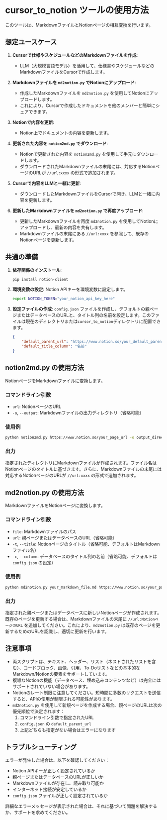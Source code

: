 # cursor_to_notion ツールの使用方法

このツールは、MarkdownファイルとNotionページの相互変換を行います。

## 想定ユースケース

1. **Cursorで仕様やスケジュールなどのMarkdownファイルを作成**:
   - LLM（大規模言語モデル）を活用して、仕様書やスケジュールなどのMarkdownファイルをCursorで作成します。

2. **Markdownファイルを `md2notion.py` でNotionにアップロード**:
   - 作成したMarkdownファイルを `md2notion.py` を使用してNotionにアップロードします。
   - これにより、Cursorで作成したドキュメントを他のメンバーと簡単にシェアできます。

3. **Notionで内容を更新**:
   - Notion上でドキュメントの内容を更新します。

4. **更新された内容を `notion2md.py` でダウンロード**:
   - Notionで更新された内容を `notion2md.py` を使用して手元にダウンロードします。
   - ダウンロードされたMarkdownファイルの末尾には、対応するNotionページのURLが `//url:xxxx` の形式で追加されます。

5. **Cursorで内容をLLMと一緒に更新**:
   - ダウンロードしたMarkdownファイルをCursorで開き、LLMと一緒に内容を更新します。

6. **更新したMarkdownファイルを `md2notion.py` で再度アップロード**:
   - 更新したMarkdownファイルを再度 `md2notion.py` を使用してNotionにアップロードし、最新の内容を共有します。
   - Markdownファイルの末尾にある `//url:xxxx` を参照して、既存のNotionページを更新します。

## 共通の準備

1. **依存関係のインストール**:
   ```bash
   pip install notion-client
   ```

2. **環境変数の設定**:
   Notion APIキーを環境変数に設定します。
   ```bash
   export NOTION_TOKEN="your_notion_api_key_here"
   ```

3. **設定ファイルの作成**:
   `config.json` ファイルを作成し、デフォルトの親ページまたはデータベースのURLと、タイトル列の名前を設定します。このファイルは現在のディレクトリまたは`cursor_to_notion`ディレクトリに配置できます。
   ```json
   {
       "default_parent_url": "https://www.notion.so/your_default_parent_page_or_database_url",
       "default_title_column": "名前"
   }
   ```

## notion2md.py の使用方法

NotionページをMarkdownファイルに変換します。

### コマンドライン引数

- `url`: NotionページのURL
- `-o`, `--output`: Markdownファイルの出力ディレクトリ（省略可能）

### 使用例

```bash
python notion2md.py https://www.notion.so/your_page_url -o output_directory
```

### 出力

指定されたディレクトリにMarkdownファイルが作成されます。ファイル名はNotionページのタイトルに基づきます。さらに、Markdownファイルの末尾には対応するNotionページのURLが `//url:xxxx` の形式で追加されます。

## md2notion.py の使用方法

MarkdownファイルをNotionページに変換します。

### コマンドライン引数

- `file`: Markdownファイルのパス
- `url`: 親ページまたはデータベースのURL（省略可能）
- `-t`, `--title`: Notionページのタイトル（省略可能、デフォルトはMarkdownファイル名）
- `-c`, `--column`: データベースのタイトル列の名前（省略可能、デフォルトは `config.json` の設定）

### 使用例

```bash
python md2notion.py your_markdown_file.md https://www.notion.so/your_parent_page_or_database_url -t "Your Page Title" -c "名前"
```

### 出力

指定された親ページまたはデータベースに新しいNotionページが作成されます。既存のページを更新する場合は、Markdownファイルの末尾に `//url:NotionページのURL` を追加してください。これにより、`md2notion.py` は既存のページを更新するためのURLを認識し、適切に更新を行います。

## 注意事項

- 両スクリプトは、テキスト、ヘッダー、リスト（ネストされたリストを含む）、コードブロック、画像、引用、To-Doリストなどの基本的なMarkdown/Notionの要素をサポートしています。
- 複雑なNotionの機能（データベース、埋め込みコンテンツなど）は完全にはサポートされていない場合があります。
- Notionのレート制限に注意してください。短時間に多数のリクエストを送信すると、APIの使用が制限される可能性があります。
- `md2notion.py` を使用して新規ページを作成する場合、親ページのURLは次の優先順位で決定されます：
  1. コマンドライン引数で指定されたURL
  2. `config.json` の `default_parent_url`
  3. 上記どちらも指定がない場合はエラーになります

## トラブルシューティング

エラーが発生した場合は、以下を確認してください：
- Notion APIキーが正しく設定されているか
- 親ページまたはデータベースのURLが正しいか
- Markdownファイルが存在し、読み取り可能か
- インターネット接続が安定しているか
- `config.json` ファイルが正しく設定されているか

詳細なエラーメッセージが表示された場合は、それに基づいて問題を解決するか、サポートを求めてください。